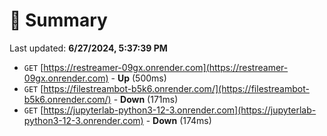 # 📖 Summary
Last updated: **6/27/2024, 5:37:39 PM**

- `GET` [https://restreamer-09gx.onrender.com](https://restreamer-09gx.onrender.com) - **Up** (500ms)
- `GET` [https://filestreambot-b5k6.onrender.com/](https://filestreambot-b5k6.onrender.com/) - **Down** (171ms)
- `GET` [https://jupyterlab-python3-12-3.onrender.com](https://jupyterlab-python3-12-3.onrender.com) - **Down** (174ms)
